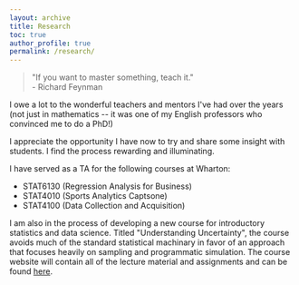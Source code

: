 ```yaml
---
layout: archive
title: Research
toc: true
author_profile: true
permalink: /research/
---
```

> "If you want to master something, teach it." \
> \- Richard Feynman

I owe a lot to the wonderful teachers and mentors I've had over the years (not just in mathematics -- it was one of my English professors who convinced me to do a PhD!)

I appreciate the opportunity I have now to try and share some insight with students. I find the process rewarding and illuminating.

I have served as a TA for the following courses at Wharton:
- STAT6130 (Regression Analysis for Business)
- STAT4010 (Sports Analytics Captsone)
- STAT4100 (Data Collection and Acquisition)

I am also in the process of developing a new course for introductory statistics and data science. Titled "Understanding Uncertainty", the course avoids much of the standard statistical machinary in favor of an approach that focuses heavily on sampling and programmatic simulation. The course website will contain all of the lecture material and assignments and can be found [here](https://jrudoler-teaching.github.io/understanding-uncertainty/).
